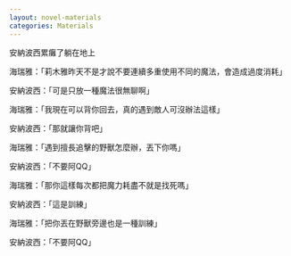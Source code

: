 ```yaml
---
layout: novel-materials
categories: Materials
---
```


安納波西累癱了躺在地上

海瑞雅：「莉木雅昨天不是才說不要連續多重使用不同的魔法，會造成過度消耗」

安納波西：「可是只放一種魔法很無聊啊」

海瑞雅：「我現在可以背你回去，真的遇到敵人可沒辦法這樣」

安納波西：「那就讓你背吧」

海瑞雅：「遇到擅長追擊的野獸怎麼辦，丟下你嗎」

安納波西：「不要阿QQ」

海瑞雅：「那你這樣每次都把魔力耗盡不就是找死嗎」

安納波西：「這是訓練」

海瑞雅：「把你丟在野獸旁邊也是一種訓練」

安納波西：「不要阿QQ」
